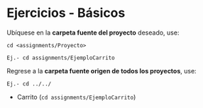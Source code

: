 # Ejercicios - Básicos

Ubíquese en la **carpeta fuente del proyecto** deseado, use:

```
cd <assignments/Proyecto>

Ej.- cd assignments/EjemploCarrito

```
Regrese a la **carpeta fuente origen de todos los proyectos**, use:

```
Ej.- cd ../../

```

- Carrito (```cd assignments/EjemploCarrito```)
